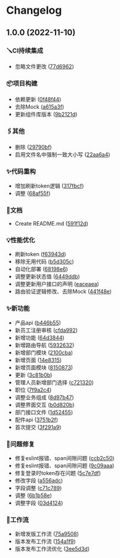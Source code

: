 # Changelog

## 1.0.0 (2022-11-10)


### 🪛CI持续集成

* 忽略文件更改 ([77d6962](https://github.com/LIjiAngChen8/erp-design/commit/77d69620e1fab7a1b89bc31cd3b79ae1871f26d0))


### 📦项目构建

* 依赖更新 ([0f48f44](https://github.com/LIjiAngChen8/erp-design/commit/0f48f443f7c1b24dc8031a1e17c9f55794a8c26f))
* 去除Mock ([a615a3f](https://github.com/LIjiAngChen8/erp-design/commit/a615a3f727a96d41cd841543a8990cc0ca609d47))
* 更新组件库版本 ([9b2121d](https://github.com/LIjiAngChen8/erp-design/commit/9b2121d42f4dc23e14537542fd6f346e8313e8a5))


### 🖇️其他

* 删除 ([29790bf](https://github.com/LIjiAngChen8/erp-design/commit/29790bfb59b5ab1c17652bebe614b816f1ba2b16))
* 启用文件名中强制一致大小写 ([22aa6a4](https://github.com/LIjiAngChen8/erp-design/commit/22aa6a41c2fe8bd9876fc07a08746c9d44b82b36))


### ✨代码重构

* 增加刷新token逻辑 ([317fbcf](https://github.com/LIjiAngChen8/erp-design/commit/317fbcf1604ec7f3cb6a364a86fffe7dabf74795))
* 调整 ([68af55f](https://github.com/LIjiAngChen8/erp-design/commit/68af55fdb1c9bcb13a7eb9ffd2bf7038093dd291))


### 📄文档

* Create README.md ([591f12d](https://github.com/LIjiAngChen8/erp-design/commit/591f12d335b7559d2497e171eab6ab72637f9a28))


### 💡性能优化

* 刷新token ([f63943d](https://github.com/LIjiAngChen8/erp-design/commit/f63943d2680985b4032a93247c16db48f53dec7c))
* 移除无用代码 ([b5d305c](https://github.com/LIjiAngChen8/erp-design/commit/b5d305ca7f1ee9a526e98ef68a5a46620d56d1a7))
* 自动化部署 ([68198e6](https://github.com/LIjiAngChen8/erp-design/commit/68198e6e637c37e03b71c7532c7126e6b27374b7))
* 调整更新状态值 ([6449ddb](https://github.com/LIjiAngChen8/erp-design/commit/6449ddb614381b29f7d7c366a034680fbe8a7fc6))
* 调整更新用户接口的声明 ([eaceaea](https://github.com/LIjiAngChen8/erp-design/commit/eaceaea7ed7b07c12b84be97adfe1e44af7f8f46))
* 路由验证逻辑修改、去除Mock ([441f48e](https://github.com/LIjiAngChen8/erp-design/commit/441f48e6de92023941d11dbb94239ae3d8ba1d82))


### ✨新功能

* 产品api ([b446b55](https://github.com/LIjiAngChen8/erp-design/commit/b446b55a0b8855657d06c75b62252369fedaa692))
* 新员工注册审核 ([cfda992](https://github.com/LIjiAngChen8/erp-design/commit/cfda992b0c2de9fe173f395a3d0281349c7537d4))
* 新增功能 ([64d3844](https://github.com/LIjiAngChen8/erp-design/commit/64d384497cce07a9cbfdcfbd02e39f5fb322d9e1))
* 新增路由导航 ([5932632](https://github.com/LIjiAngChen8/erp-design/commit/59326322c307c208be43ac8b28ba2cccbb629124))
* 新增部门模块 ([2100cba](https://github.com/LIjiAngChen8/erp-design/commit/2100cba32ba18cd18cbbd54c91eee5df004517f4))
* 新增页面 ([14e8315](https://github.com/LIjiAngChen8/erp-design/commit/14e83159dc636a755107c48022bed810e69ebf18))
* 新增页面模块 ([8150873](https://github.com/LIjiAngChen8/erp-design/commit/81508732e0ed3cab4d47810f2fd67bcf9f6dc98f))
* 更新 ([3c81b0b](https://github.com/LIjiAngChen8/erp-design/commit/3c81b0b9c97f30b83e0e238f4e7cbc1b76f306f9))
* 管理人员新增部门选择 ([c721320](https://github.com/LIjiAngChen8/erp-design/commit/c721320d921cfa5e3a4b69cc12f80deaa024e747))
* 职位 ([7f9a2c4](https://github.com/LIjiAngChen8/erp-design/commit/7f9a2c458cde492afe0a92c9060dd2c14f0ece11))
* 调整业务组成 ([8d97b47](https://github.com/LIjiAngChen8/erp-design/commit/8d97b471277c9d07f61e1e2b85add5185f806843))
* 调整界面交互 ([b0d820b](https://github.com/LIjiAngChen8/erp-design/commit/b0d820b31e58dd29afe611e1cfef07b057cd1419))
* 部门接口文件 ([1d52455](https://github.com/LIjiAngChen8/erp-design/commit/1d5245502d199b9679c8ef6ac6758e9b46aaa6d0))
* 配件api ([3751b2f](https://github.com/LIjiAngChen8/erp-design/commit/3751b2ff4a50d82b7f26b7cc3f5cea481b019581))
* 首次提交 ([3f291a9](https://github.com/LIjiAngChen8/erp-design/commit/3f291a9862d7c387d5e12bc65910bcf8ae9abc2a))


### 🐛问题修复

* 修复eslint报错、span间隙问题 ([ccb2c50](https://github.com/LIjiAngChen8/erp-design/commit/ccb2c50c7bf36660f3ad74479ea94de424e59008))
* 修复eslint报错、span间隙问题 ([9c09aaa](https://github.com/LIjiAngChen8/erp-design/commit/9c09aaafdbe9b905f3243491bbd571b2ba41240d))
* 修复登录时token存在问题 ([5c7e7df](https://github.com/LIjiAngChen8/erp-design/commit/5c7e7dfdaa02c992b0281c96bd95a33433b91039))
* 修改字段 ([a556adc](https://github.com/LIjiAngChen8/erp-design/commit/a556adce98e3e685222255318ed512ab4af8acaa))
* 字段调整 ([c71c789](https://github.com/LIjiAngChen8/erp-design/commit/c71c7896a61bf6f4af6e5c0b9542ef870438ddd9))
* 调整 ([6b1b58e](https://github.com/LIjiAngChen8/erp-design/commit/6b1b58e6e1311c72860b476d2ffd99168001a04c))
* 调整字段 ([03d4124](https://github.com/LIjiAngChen8/erp-design/commit/03d412475472adb87c2cc29e3240e606e3812378))


### 🔖工作流

* 新增发版工作流 ([75a9508](https://github.com/LIjiAngChen8/erp-design/commit/75a9508a0cbb27f68e8c1164d3c82ea8a5d53d89))
* 版本发布工作流 ([154a1f9](https://github.com/LIjiAngChen8/erp-design/commit/154a1f9b4053ff7da3a7a9ff21819140802974fd))
* 版本发布工作流优化 ([3ee5d3d](https://github.com/LIjiAngChen8/erp-design/commit/3ee5d3d37597e4978ca1d5ee4c476059a0f84e5b))
